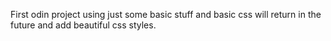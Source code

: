 First odin project using just some basic stuff and basic css
will return in the future and add beautiful css styles.